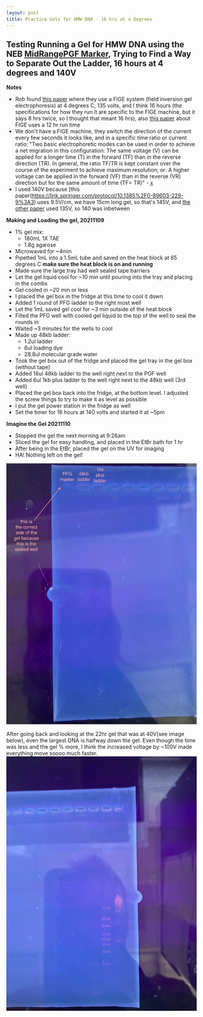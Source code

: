 ```yaml
---
layout: post
title: Practice Gels for HMW DNA - 16 hrs at 4 Degrees
---
```


## Testing Running a Gel for HMW DNA using the NEB [MidRangePGF Marker](https://www.neb.com/products/n0342-midrange-pfg-marker#Product%20Information), Trying to Find a Way to Separate Out the Ladder, 16 hours at 4 degrees and 140V

**Notes**
- Rob found [this paper](https://academic.oup.com/nar/article/44/19/e147/2468393#119467461) where they use a FIGE system (field inversion gel electrophoresis) at 4 degrees C, 135 volts, and I think 16 hours (the specifications for how they run it are specific to the FIGE machine, but it says 8 hrs twice, so I thought that meant 16 hrs), also [this paper](https://link.springer.com/protocol/10.1385%2F0-89603-229-9%3A3) about FIGE uses a 12 hr run time
- We don't have a FIGE machine, they switch the direction of the current every few seconds it looks like, and in a specific time ratio or current ratio: "Two basic electrophoretic modes can be used in order to achieve a net migration in this configuration: The same voltage (V) can be applied for a longer time (T) in the forward (TF) than in the reverse direction (TR). In general, the ratio TF/TR is kept constant over the course of the experiment to achieve maximum resolution; or: A higher voltage can be applied in the forward (VF) than in the reverse (VR) direction but for the same amount of time (TF= TR)" - [x](https://link.springer.com/protocol/10.1385%2F0-89603-229-9%3A3)
- I used 140V because [this paper(https://link.springer.com/protocol/10.1385%2F0-89603-229-9%3A3) uses 9.5V/cm, we have 15cm long gel, so that's 145V, and [the other paper](https://link.springer.com/protocol/10.1385%2F0-89603-229-9%3A3) used 135V, so 140 was inbetween

**Making and Loading the gel, 20211109**
- 1% gel mix:
  - 180mL 1X TAE
  - 1.8g agarose
- Microwaved for ~4min
- Pipetted 1mL into a 1.5mL tube and saved on the heat block at 65 degrees C **make sure the heat block is on and running**
- Made sure the large tray had well sealed tape barriers
- Let the gel liquid cool for ~10 min until pouring into the tray and placing in the combs
- Gel cooled in ~20 min or less
- I placed the gel box in the fridge at this time to cool it down
- Added 1 round of PFG ladder to the right most well
- Let the 1mL saved gel cool for ~3 min outside of the heat block
- Filled the PFG well with cooled gel liquid to the top of the well to seal the rounds in
- Waited ~3 minutes for the wells to cool
- Made up 48kb ladder:
  - 1.2ul ladder
  - 6ul loading dye
  - 28.8ul molecular grade water
- Took the gel box out of the fridge and placed the gel tray in the gel box (without tape)
- Added 16ul 48kb ladder to the well right next to the PGF well
- Added 6ul 1kb plus ladder to the well right next to the 48kb well (3rd well)
- Placed the gel box back into the fridge, at the bottom level. I adjusted the screw things to try to make it as level as possible
- I put the gel power station in the fridge as well
- Set the timer for 16 hours at 140 volts and started it at ~5pm

**Imagine the Gel 20211110**
- Stopped the gel the next morning at 9:26am
- Sliced the gel for easy handling, and placed in the EtBr bath for 1 hr
- After being in the EtBr, placed the gel on the UV for imaging
- HA! Nothing left on the gel!

![](https://raw.githubusercontent.com/meschedl/Unckless-Lab-Notebook-Maggie/master/images/20211110-hmw-gel-lol.jpeg)

After going back and looking at the 22hr gel that was at 40V(see image below), even the largest DNA is halfway down the gel. Even though the time was less and the gel % more, I think the increased voltage by ~100V made everything move soooo much faster.
![](https://raw.githubusercontent.com/meschedl/Unckless-Lab-Notebook-Maggie/master/images/previous-hmw-gel-for-reference.jpeg)
